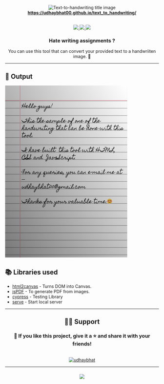 <p align="center">
<img alt="Text-to-handwriting title image" src="https://encrypted-tbn0.gstatic.com/images?q=tbn:ANd9GcSJrMR1c_ZUbHZJQgTB9HyXLjrwsIeIDkuMTw&usqp=CAU" /> 
 <br/><b><a href="https://udhaybhat00.github.io/text_to_handwriting/">https://udhaybhat00.github.io/text_to_handwriting/</a></b><br/><br/>
 </p>
 </div>
 
<div align="center"> 
  <a href="mailto:udhaybhat00@gmail.com">
    <img src="https://img.shields.io/badge/Gmail-333333?style=for-the-badge&logo=gmail&logoColor=red" />
  </a>
  <a href="https://linkedin.com/in/udhaybhat" target="_blank">
    <img src="https://img.shields.io/badge/LinkedIn-0077B5?style=for-the-badge&logo=linkedin&logoColor=white" target="_blank" />
  </a>
  <a href="https://salesp07.github.io" target="_blank">
     <img src="https://img.shields.io/badge/Portfolio-FF5722?style=for-the-badge&logo=todoist&logoColor=white" target="_blank" /> <!-- sqlite, safari, google-chrome are other good icon options -->
  </a>
  <center>
    <h3>Hate writing assignments ?</h3>
    <p>You can use this tool that can convert your provided text to a handwriiten image. 🫠</p>
</center>
  
</div>
 <hr/>
</p>


## 🌠 Output

<img width="400" alt="Sample image of output" src="sample.jpeg" />

## 📚 Libraries used

- [html2canvas](https://github.com/niklasvh/html2canvas) - Turns DOM into Canvas.
- [jsPDF](https://github.com/MrRio/jsPDF) - To generate PDF from images.
- [cypress](https://github.com/cypress-io/cypress) - Testing Library
- [serve](https://github.com/zeit/serve) - Start local server

<hr/>
<h2 align="center">🙋‍♂️ Support</h2>


<h3 align="center">💙 If you like this project, give it a ⭐ and share it with your friends!</h3>
<br>
<div align="center">
    <a href="https://www.buymeacoffee.com/udhaybhat">
        <img src="https://cdn.buymeacoffee.com/buttons/v2/default-yellow.png" alt="udhaybhat" height="50" width="210">
    </a>
</div>

<hr>
<h3 align="center">
    <img src="https://readme-typing-svg.herokuapp.com/?font=Righteous&size=25&center=true&vCenter=true&width=500&height=70&duration=4000&lines=Thanks+for+visiting!+✌️;+Shoot+me+a+message+on+Linkedin!;I'm+always+down+to+collab+:)">
</h3>
<br/>
